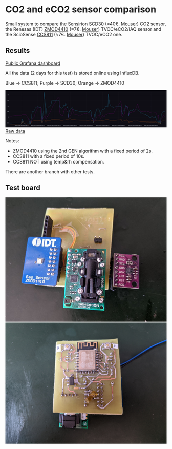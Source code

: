 # CO2 and eCO2 sensor comparison

Small system to compare the Sensirion [SCD30](https://www.sensirion.com/en/environmental-sensors/carbon-dioxide-sensors/carbon-dioxide-sensors-co2/) (≈40€. [Mouser](https://www.mouser.es/ProductDetail/Sensirion/SCD30/?qs=rrS6PyfT74fdywu4FxpYjQ%3D%3D)) CO2 sensor, the Renesas (IDT) [ZMOD4410](https://www.renesas.com/us/en/products/sensor-products/gas-sensors/zmod4410-indoor-air-quality-sensor-platform) (≈7€. [Mouser](https://www.mouser.es/ProductDetail/Renesas-IDT/ZMOD4410AI3V/?qs=hd1VzrDQEGhLEbSZESmJlw%3D%3D)) TVOC/eCO2/IAQ sensor and the ScioSense [CCS811](https://www.sciosense.com/products/environmental-sensors/ccs811-gas-sensor-solution/) (≈7€. [Mouser](https://www.mouser.es/ProductDetail/ScioSense/CCS811B-JOPR?qs=DPoM0jnrROVuOwd2mTsTQg%3D%3D)) TVOC/eCO2 one.

## Results

[Public Grafana dashboard](https://data.mrrb.xyz/grafana/d/DU029oQGk/)

All the data (2 days for this test) is stored online using InfluxDB.

Blue -> CCS811; Purple -> SCD30; Orange -> ZMOD4410

![Graph view 2days](img/influx_board_screenshot_2.png)
 [Raw data](export/2021-03-22-12-12_chronograf_data.csv)

Notes:
 * ZMOD4410 using the 2nd GEN algorithm with a fixed period of 2s.
 * CCS811 with a fixed period of 10s.
 * CCS811 NOT using temp&rh compensation.

There are another branch with other tests.

## Test board

![Board top view](img/board_top_new.jpg)
![Board bottom view  (old, not showing CCS811 sensor)](img/board_bottom.jpg)
